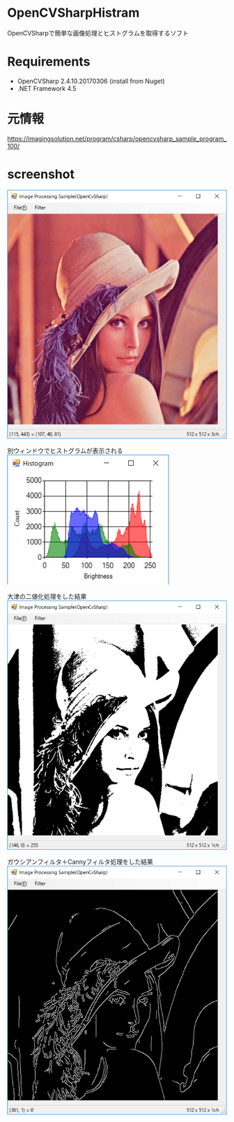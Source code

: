 # OpenCVSharpHistram
OpenCVSharpで簡単な画像処理とヒストグラムを取得するソフト

# Requirements
<ul>
<li>OpenCVSharp 2.4.10.20170306 (install from Nuget)</li>
<li>.NET Framework 4.5</li>
</ul>

# 元情報
https://imagingsolution.net/program/csharp/opencvsharp_sample_program_100/

# screenshot
![screenshot](https://github.com/fukuzai/OpenCVSharpHistram/blob/master/screenshot.png)

別ウィンドウでヒストグラムが表示される<br>
![screenshot](https://github.com/fukuzai/OpenCVSharpHistram/blob/master/histgram.png)

大津の二値化処理をした結果<br>
![screenshot](https://github.com/fukuzai/OpenCVSharpHistram/blob/master/screenshot(otsu).png)

ガウシアンフィルタ＋Cannyフィルタ処理をした結果<br>
![screenshot](https://github.com/fukuzai/OpenCVSharpHistram/blob/master/screenshot(gaussian%20%2B%20canny).png)
